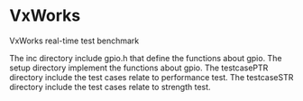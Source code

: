 VxWorks
=======

VxWorks real-time test benchmark

The inc directory include gpio.h that define the functions about gpio.
The setup directory implement the functions about gpio.
The testcasePTR directory include the test cases relate to performance test.
The testcaseSTR directory include the test cases relate to strength test.

